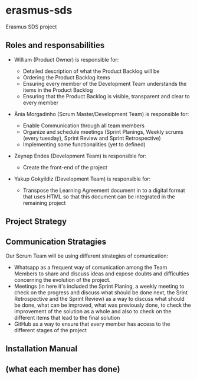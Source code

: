 # erasmus-sds
Erasmus SDS project 

## Roles and responsabilities
- William (Product Owner) is responsible for:
  - Detailed description of what the Product Backlog will be 
  - Ordering the Product Backlog items
  - Ensuring every member of the Development Team understands the items in the Product Backlog
  - Ensuring that the Product Backlog is visible, transparent and clear to every member
  
- Ânia Morgadinho (Scrum Master/Development Team) is responsible for:
  - Enable Communication through all team members
  - Organize and schedule meetings (Sprint Planings, Weekly scrums (every tuesday), Sprint Review and Sprint Retrospective)
  - Implementing some functionalities (yet to defined)
  
- Zeynep Endes (Development Team) is responsible for:
  - Create the front-end of the project 
  
- Yakup Gokyildiz (Development Team) is responsible for:
  - Transpose the Learning Agreement document in to a digital format that uses HTML so that this document can be integrated in the remaining project

## Project Strategy 


## Communication Stratagies
Our Scrum Team will be using different strategies of comunication:
  - Whatsapp as a frequent way of comunication among the Team Members to share and discuss ideas and expose doubts and difficulties concerning the evolution of the project.
  - Meetings (in here it's included the Sprint Planing, a weekly meeting to check on the progress and discuss what should be done next, the Srint Retrospective and the Sprint Review) as a way to discuss what should be done, what can be improved, what was previously done, to check the improvement of the solution as a whole and also to check on the different items that lead to the final solution
  - GitHub as a way to ensure that every member has access to the different stages of the project

## Installation Manual

## (what each member has done)


